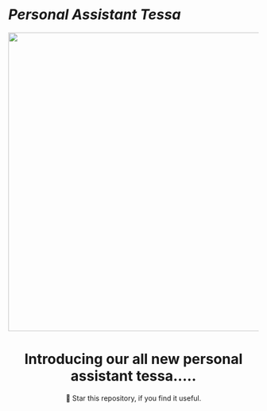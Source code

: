 # ***Personal Assistant Tessa***
<p align="center">
 <img width="600px" src="https://user-images.githubusercontent.com/84260242/134184077-fa68311c-65da-4391-b9e1-c642e8439771.png" />
</p>

<h1 align="center">Introducing our all new personal assistant tessa.....</h1>

<p align="center"> 🌟 Star this repository, if you find it useful.</p> 
<div align="center">
</div>

<br />
